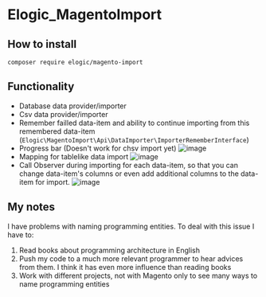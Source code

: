 # Elogic_MagentoImport

## How to install
`composer require elogic/magento-import`

## Functionality
- Database data provider/importer
- Csv data provider/importer
- Remember failled data-item and ability to continue importing from this remembered data-item (`Elogic\MagentoImport\Api\DataImporter\ImporterRememberInterface`)
- Progress bar (Doesn't work for chsv import yet)
![image](https://user-images.githubusercontent.com/64845469/195119397-08e732cc-3d02-47a2-901e-78ad41ae522b.png)
- Mapping for tablelike data import
![image](https://user-images.githubusercontent.com/64845469/195119862-f83ab116-defa-4e55-a0a4-dd57250a3627.png)
- Call Observer during importing for each data-item, so that you can change data-item's columns or even add additional columns to the data-item for import.
![image](https://user-images.githubusercontent.com/64845469/195115569-8fd53c18-2861-4d3c-8953-e8b4d96aca56.png)

## My notes
I have problems with naming programming entities. To deal with this issue I have to:
1. Read books about programming architecture in English
2. Push my code to a much more relevant programmer to hear advices from them. I think it has even  more influence than reading books
3. Work with different projects, not with Magento only to see many ways to name programming entities
